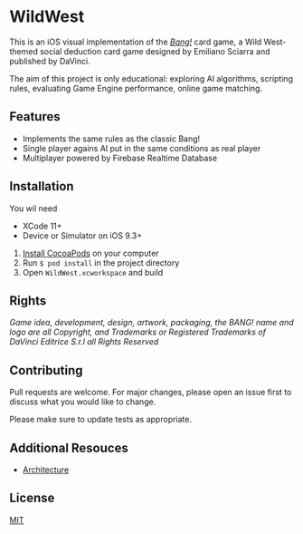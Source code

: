 # WildWest

This is an iOS visual implementation of the *[Bang!](https://en.wikipedia.org/wiki/Bang!_(card_game))* card game, a Wild West-themed social deduction card game designed by Emiliano Sciarra and published by DaVinci.

The aim of this project is only educational: exploring AI algorithms, scripting rules, evaluating Game Engine performance, online game matching.

## Features 

- Implements the same rules as the classic Bang!
- Single player agains AI put in the same conditions as real player
- Multiplayer powered by Firebase Realtime Database

## Installation

You wil need

- XCode 11+
- Device or Simulator on iOS 9.3+

1. [Install CocoaPods](https://guides.cocoapods.org/using/getting-started.html#toc_3) on your computer
2. Run `$ pod install` in the project directory
3. Open `WildWest.xcworkspace` and build


## Rights

*Game idea, development, design, artwork, packaging, the BANG! name and logo are all 
Copyright, and Trademarks or Registered Trademarks of DaVinci Editrice S.r.l all Rights Reserved*

## Contributing
Pull requests are welcome. For major changes, please open an issue first to discuss what you would like to change.

Please make sure to update tests as appropriate.

## Additional Resouces
- [Architecture](docs/ARCHITECTURE.md)

## License
[MIT](https://choosealicense.com/licenses/mit/)
